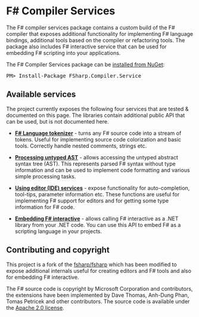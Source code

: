 F# Compiler Services
====================

The F# compiler services package contains a custom build of the F# compiler that
exposes additional functionality for implementing F# language bindings, additional
tools based on the compiler or refactoring tools. The package also includes F# 
interactive service that can be used for embedding F# scripting into your applications.

<div class="row">
  <div class="span1"></div>
  <div class="span6">
    <div class="well well-small" id="nuget">
      The F# Compiler Services package can be <a href="https://nuget.org/packages/FSharp.Compiler.Service">installed from NuGet</a>:
      <pre>PM> Install-Package FSharp.Compiler.Service</pre>
    </div>
  </div>
  <div class="span1"></div>
</div>

Available services
------------------

The project currently exposes the following four services that are tested & documented on this page.
The libraries contain additional public API that can be used, but is not documented here.

 * [**F# Language tokenizer**](tokenizer.html) - turns any F# source code into a stream of tokens.
   Useful for implementing source code colorization and basic tools. Correctly handle nested 
   comments, strings etc.

 * [**Processing untyped AST**](untypedtree.html) - allows accessing the untyped abstract syntax tree (AST).
   This represents parsed F# syntax without type information and can be used to implement code formatting
   and various simple processing tasks.   

 * [**Using editor (IDE) services**](editor.html) - expose functionality for auto-completion, tool-tips,
   parameter information etc. These functions are useful for implementing F# support for editors
   and for getting some type information for F# code.

 * [**Embedding F# interactive**](interactive.html) - allows calling F# interactive as a .NET library
   from your .NET code. You can use this API to embed F# as a scripting language in your projects.
 
Contributing and copyright
--------------------------

This project is a fork of the [fsharp/fsharp](https://github.com/fsharp/fsharp) which has been
modified to expose additional internals useful for creating editors and F# tools and also for
embedding F# interactive.

The F# source code is copyright by Microsoft Corporation and contributors, the extensions have been
implemented by Dave Thomas, Anh-Dung Phan, Tomas Petricek and other contributors. The source code
is available under the [Apache 2.0 license](https://github.com/fsharp/FSharp.Compiler.Service/blob/master/LICENSE).
